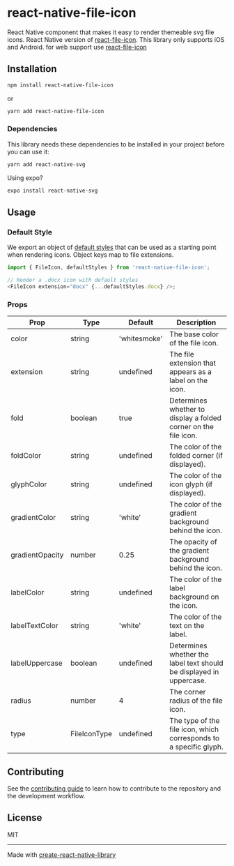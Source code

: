 # react-native-file-icon

React Native component that makes it easy to render themeable svg file icons.
React Native version of [react-file-icon](https://github.com/corygibbons/react-file-icon).
This library only supports iOS and Android.
for web support use [react-file-icon](https://github.com/corygibbons/react-file-icon)

## Installation

```sh
npm install react-native-file-icon
```
or
```sh
yarn add react-native-file-icon
```

### Dependencies
This library needs these dependencies to be installed in your project before you can use it:
```sh
yarn add react-native-svg
```
Using expo?
```sh
expo install react-native-svg
```

## Usage

### Default Style
We export an object of [default styles](src/defaultStyles.ts) that can be used as a starting point when rendering icons. Object keys map to file extensions.

```js
import { FileIcon, defaultStyles } from 'react-native-file-icon';

// Render a .docx icon with default styles
<FileIcon extension="docx" {...defaultStyles.docx} />;
```
### Props
| Prop              | Type               | Default       | Description                                                                                               |
|-------------------|--------------------|---------------|-----------------------------------------------------------------------------------------------------------|
| color             | string             | 'whitesmoke' | The base color of the file icon.                                                                         |
| extension         | string             | undefined     | The file extension that appears as a label on the icon.                                                  |
| fold              | boolean            | true          | Determines whether to display a folded corner on the file icon.                                          |
| foldColor         | string             | undefined     | The color of the folded corner (if displayed).                                                            |
| glyphColor        | string             | undefined     | The color of the icon glyph (if displayed).                                                               |
| gradientColor     | string             | 'white'       | The color of the gradient background behind the icon.                                                     |
| gradientOpacity   | number             | 0.25          | The opacity of the gradient background behind the icon.                                                   |
| labelColor        | string             | undefined     | The color of the label background on the icon.                                                            |
| labelTextColor    | string             | 'white'       | The color of the text on the label.                                                                       |
| labelUppercase    | boolean            | undefined     | Determines whether the label text should be displayed in uppercase.                                        |
| radius            | number             | 4             | The corner radius of the file icon.                                                                      |
| type              | FileIconType       | undefined     | The type of the file icon, which corresponds to a specific glyph.                                         |

## Contributing

See the [contributing guide](CONTRIBUTING.md) to learn how to contribute to the repository and the development workflow.

## License

MIT

---

Made with [create-react-native-library](https://github.com/callstack/react-native-builder-bob)
